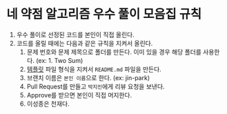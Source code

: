 # 네 약점 알고리즘 우수 풀이 모음집 규칙

1. 우수 풀이로 선정된 코드를 본인이 직접 올린다.
2. 코드를 올릴 때에는 다음과 같은 규칙을 지켜서 올린다.
   1. 문제 번호와 문제 제목으로 폴더를 만든다. 이미 있을 경우 해당 폴더를 사용한다. (ex: 1. Two Sum)
   2. [템플릿](template.md) 파일 형식을 지켜서 `README.md` 파일을 만든다.
   3. 브랜치 이름은 `본인 이름`으로 한다. (ex: jin-park) 
   4. Pull Request를 만들고 `박지인`에게 리뷰 요청을 보낸다.
   5. Approve를 받으면 본인이 직접 머지한다.
   6. 이성종은 천재다.